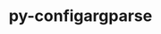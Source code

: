 ---
title: "py-configargparse"
layout: cache
categories: [package, develop-2024-04-21]
meta: {"versions": ["1.7"], "compilers": ["gcc@=10.2.1", "gcc@=7.3.1"], "oss": ["amzn2", "centos7"], "platforms": ["linux"], "targets": ["aarch64", "neoverse_n1", "x86_64_v3"], "stacks": ["aws-isc-aarch64", "developer-tools-manylinux2014", "root"], "num_specs": 3, "num_specs_by_stack": {"aws-isc-aarch64": 2, "root": 3, "developer-tools-manylinux2014": 1}}
spec_details: [{"hash": "a6nnkemp33lix2bfsp37rw7wj5acge37", "compiler": "gcc@=7.3.1", "versions": ["1.7"], "os": "amzn2", "platform": "linux", "target": "aarch64", "variants": ["build_system=python_pip"], "stacks": ["aws-isc-aarch64", "root"], "size": "-", "tarball": "https://binaries.spack.io/develop-2024-04-21/build_cache/linux-amzn2-aarch64/gcc-7.3.1/py-configargparse-1.7/linux-amzn2-aarch64-gcc-7.3.1-py-configargparse-1.7-a6nnkemp33lix2bfsp37rw7wj5acge37.spack"}, {"hash": "mquhb5ibdkwhypje3vu7uboibvtwn5fc", "compiler": "gcc@=7.3.1", "versions": ["1.7"], "os": "amzn2", "platform": "linux", "target": "neoverse_n1", "variants": ["build_system=python_pip"], "stacks": ["aws-isc-aarch64", "root"], "size": "-", "tarball": "https://binaries.spack.io/develop-2024-04-21/build_cache/linux-amzn2-neoverse_n1/gcc-7.3.1/py-configargparse-1.7/linux-amzn2-neoverse_n1-gcc-7.3.1-py-configargparse-1.7-mquhb5ibdkwhypje3vu7uboibvtwn5fc.spack"}, {"hash": "4dqmbzhtalb2qzodcbbagthdqxd53v74", "compiler": "gcc@=10.2.1", "versions": ["1.7"], "os": "centos7", "platform": "linux", "target": "x86_64_v3", "variants": ["build_system=python_pip"], "stacks": ["developer-tools-manylinux2014", "root"], "size": "-", "tarball": "https://binaries.spack.io/develop-2024-04-21/build_cache/linux-centos7-x86_64_v3/gcc-10.2.1/py-configargparse-1.7/linux-centos7-x86_64_v3-gcc-10.2.1-py-configargparse-1.7-4dqmbzhtalb2qzodcbbagthdqxd53v74.spack"}]
---